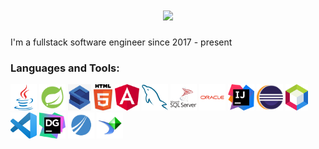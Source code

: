 
<h1 align="center">
  <a href="https://git.io/typing-svg">
    <img src="https://readme-typing-svg.herokuapp.com?color=%231402F7&size=30&lines=Hi+I'm+Kunanan+%F0%9F%91%8B+;Welcome+to+my+profile">
  </a>
</h1>

 <p> I'm a fullstack software engineer since 2017 - present <p>
  
<h3> Languages and Tools: </h3>

<code><a href="https://www.java.com/en/"><img alt="java" title="java" src="img/java.svg" height="42"></a></code>
<code><a href="https://spring.io/projects/spring-boot"><img alt="spring-boot" title="spring-boot" src="img/spring.png" height="42"></a></code>
<code><a href="https://struts.apache.org/"><img alt="struts" title="struts" src="img/struts.png" height="42"></a></code>
<code><a><img alt="html5" title="html5" src="img/html5.svg" height="42"></a></code>
<code><a href="https://angular.io/"><img alt="angular" title="angular" src="img/angular.png" height="42"></a></code>
<code><a href="https://www.mysql.com/"><img alt="mysql" title="mysql" src="img/mysql.svg" height="42"></a></code>
<code><a href="https://www.microsoft.com/en-us/sql-server/sql-server-downloads"><img alt="sqlserver" title="sqlserver" src="img/sqlserver.svg" height="42"></a></code>
<code><a href="https://www.oracle.com/index.html"><img alt="oracle" title="oracle" src="img/oracle.png" height="42"></a></code>
<code><a href="https://www.jetbrains.com/idea/"><img alt="idea" title="idea" src="img/idea.png" height="42"></a></code>
<code><a href="https://www.eclipse.org/"><img alt="eclipse" title="eclipse" src="img/eclipse.png" height="42"></a></code>
<code><a href="https://netbeans.apache.org/"><img alt="netbean" title="netbean" src="img/netbean.png" height="42"></a></code>
<code><a href="https://code.visualstudio.com/"><img alt="vscode" title="vscode" src="img/vscode.png" height="42"></a></code>
<code><a href="https://www.jetbrains.com/datagrip/"><img alt="datagrip" title="datagrip" src="img/datagrip.png" height="42"></a></code>
<code><a href="https://community.jaspersoft.com/"><img alt="jasper" title="jasper" src="img/jasper.png" height="42"></a></code>
<code><a href="https://www.crystalreports.com/"><img alt="crystal" title="crystal" src="img/crystal.png" height="42"></a></code>








